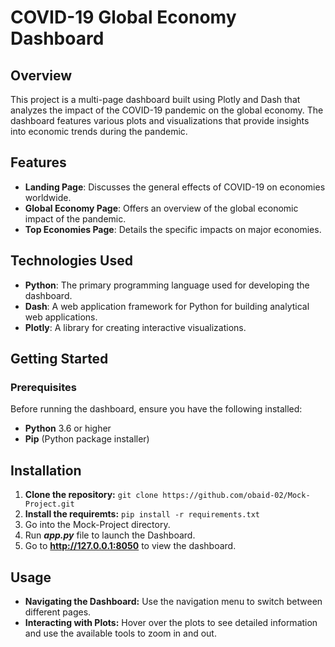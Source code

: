 # COVID-19 Global Economy Dashboard
## Overview
This project is a multi-page dashboard built using Plotly and Dash that analyzes the impact of the COVID-19 pandemic on the global economy. The dashboard features various plots and visualizations that provide insights into economic trends during the pandemic.

## Features
- **Landing Page**: Discusses the general effects of COVID-19 on economies worldwide.
- **Global Economy Page**: Offers an overview of the global economic impact of the pandemic.
- **Top Economies Page**: Details the specific impacts on major economies.

## Technologies Used
- **Python**: The primary programming language used for developing the dashboard.
- **Dash**: A web application framework for Python for building analytical web applications.
- **Plotly**: A library for creating interactive visualizations.

## Getting Started
### Prerequisites
Before running the dashboard, ensure you have the following installed:
- **Python** 3.6 or higher
- **Pip** (Python package installer)

## Installation

1. **Clone the repository:** ```git clone https://github.com/obaid-02/Mock-Project.git```
2. **Install the requiremts:** ```pip install -r requirements.txt```
3. Go into the Mock-Project directory.
4. Run ***app.py*** file to launch the Dashboard.
5. Go to **http://127.0.0.1:8050** to view the dashboard.

## Usage
- **Navigating the Dashboard:** Use the navigation menu to switch between different pages.
- **Interacting with Plots:** Hover over the plots to see detailed information and use the available tools to zoom in and out.
